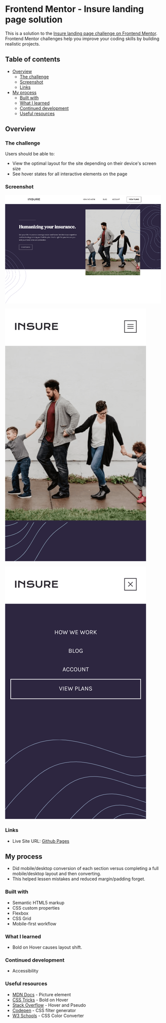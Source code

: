 # Frontend Mentor - Insure landing page solution

This is a solution to the [Insure landing page challenge on Frontend Mentor](https://www.frontendmentor.io/challenges/insure-landing-page-uTU68JV8). Frontend Mentor challenges help you improve your coding skills by building realistic projects.

## Table of contents

- [Overview](#overview)
  - [The challenge](#the-challenge)
  - [Screenshot](#screenshot)
  - [Links](#links)
- [My process](#my-process)
  - [Built with](#built-with)
  - [What I learned](#what-i-learned)
  - [Continued development](#continued-development)
  - [Useful resources](#useful-resources)

## Overview

### The challenge

Users should be able to:

- View the optimal layout for the site depending on their device's screen size
- See hover states for all interactive elements on the page

### Screenshot

![](./insure-screenshot-desktop.png)

![](./insure-screenshot-mobile.png)

![](./insure-screenshot-mobile-nav.png)

### Links

- Live Site URL: [Github Pages](https://jdegand.github.io/insure-landing-page)

## My process

- Did mobile/desktop conversion of each section versus completing a full mobile/desktop layout and then converting.
- This helped lessen mistakes and reduced margin/padding forget.

### Built with

- Semantic HTML5 markup
- CSS custom properties
- Flexbox
- CSS Grid
- Mobile-first workflow

### What I learned

- Bold on Hover causes layout shift.

### Continued development

- Accessibility

### Useful resources

- [MDN Docs](https://developer.mozilla.org/en-US/docs/Web/HTML/Element/picture) - Picture element
- [CSS Tricks](https://css-tricks.com/bold-on-hover-without-the-layout-shift/) - Bold on Hover
- [Stack Overflow](https://stackoverflow.com/questions/5777210/how-to-write-hover-condition-for-abefore-and-aafter) - Hover and Pseudo
- [Codepen](https://codepen.io/sosuke/pen/Pjoqqp) - CSS filter generator
- [W3 Schools](https://www.w3schools.com/colors/colors_converter.asp) - CSS Color Converter
